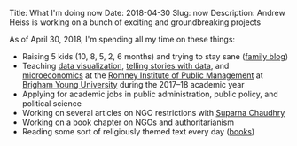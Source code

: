 Title: What I'm doing now
Date: 2018-04-30
Slug: now
Description: Andrew Heiss is working on a bunch of exciting and groundbreaking projects

As of April 30, 2018, I'm spending all my time on these things:

* Raising 5 kids (10, 8, 5, 2, 6 months) and trying to stay sane ([family blog](http://www.heissatopia.com/))
* Teaching [data visualization](https://datavizf17.classes.andrewheiss.com/), [telling stories with data](https://storiesf17.classes.andrewheiss.com/), and [microeconomics](https://econw18.classes.andrewheiss.com/) at the [Romney Institute of Public Management](https://marriottschool.byu.edu/mpa/) at [Brigham Young University](https://home.byu.edu/home/) during the 2017–18 academic year
* Applying for academic jobs in public administration, public policy, and political science
* Working on several articles on NGO restrictions with [Suparna Chaudhry](http://www.suparnachaudhry.com/)
* Working on a book chapter on NGO&#8288;s and authoritarianism
* Reading some sort of religiously themed text every day ([books](https://www.goodreads.com/review/list/2733632-andrew-heiss?shelf=religious))
